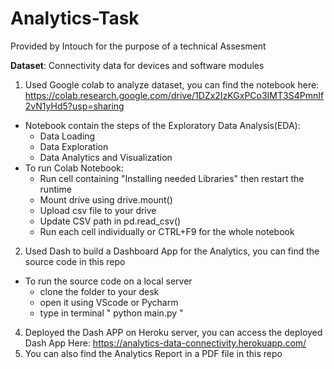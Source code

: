 # Analytics-Task

Provided by Intouch for the purpose of a technical Assesment

**Dataset**: Connectivity data for devices and software modules
1. Used Google colab to analyze dataset, you can find the notebook here: https://colab.research.google.com/drive/1DZx2IzKGxPCo3IMT3S4PmnIf2vN1yHd5?usp=sharing
  - Notebook contain the steps of the Exploratory Data Analysis(EDA):
      * Data Loading
      * Data Exploration
      * Data Analytics and Visualization
  - To run Colab Notebook:
    * Run cell containing "Installing needed Libraries" then restart the runtime
    * Mount drive using drive.mount()
    * Upload csv file to your drive
    * Update CSV path in pd.read_csv()
    * Run each cell individually or CTRL+F9 for the whole notebook
2. Used Dash to build a Dashboard App for the Analytics, you can find the source code in this repo
 - To run the source code on a local server
    * clone the folder to your desk
    * open it using VScode or Pycharm
    * type in terminal " python main.py "
4. Deployed the Dash APP on Heroku server, you can access the deployed Dash App Here: https://analytics-data-connectivity.herokuapp.com/
5. You can also find the Analytics Report in a PDF file in this repo 
